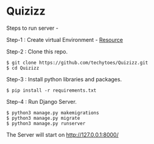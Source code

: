 # Quizizz

Steps to run server -

Step-1 : Create virtual Environment - [Resource](https://packaging.python.org/guides/installing-using-pip-and-virtual-environments/)

Step-2 : Clone this repo.
```
$ git clone https://github.com/techytoes/Quizizz.git
$ cd Quizizz
```

Step-3 : Install python libraries and packages.
```
$ pip install -r requirements.txt
```
Step-4 : Run Django Server.
```
$ python3 manage.py makemigrations
$ python3 manage.py migrate
$ python3 manage.py runserver
```

The Server will start on http://127.0.0.1:8000/